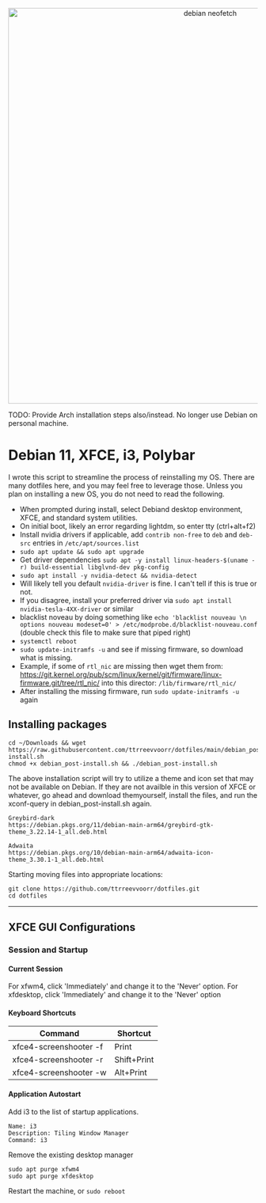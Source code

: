 <p align="center">
    <img width="800" src="https://i.imgur.com/VZaq66x.jpg" alt="debian neofetch">
</p>

TODO: Provide Arch installation steps also/instead. No longer use Debian on personal machine.

# Debian 11, XFCE, i3, Polybar

I wrote this script to streamline the process of reinstalling my OS. There are many dotfiles here, and you may feel free to leverage those. Unless you plan on installing a new OS, you do not need to read the following.

- When prompted during install, select Debiand desktop environment, XFCE, and standard system utilities.
- On initial boot, likely an error regarding lightdm, so enter tty (ctrl+alt+f2)
- Install nvidia drivers if applicable, add `contrib non-free` to `deb` and `deb-src` entries in `/etc/apt/sources.list`
- `sudo apt update && sudo apt upgrade`
- Get driver dependencies `sudo apt -y install linux-headers-$(uname -r) build-essential libglvnd-dev pkg-config`
- `sudo apt install -y nvidia-detect && nvidia-detect`
- Will likely tell you default `nvidia-driver` is fine. I can't tell if this is true or not.
- If you disagree, install your preferred driver via `sudo apt install nvidia-tesla-4XX-driver` or similar
- blacklist noveau by doing something like `echo 'blacklist nouveau \n options nouveau modeset=0' > /etc/modprobe.d/blacklist-nouveau.conf` (double check this file to make sure that piped right)
- `systemctl reboot`
- `sudo update-initramfs -u` and see if missing firmware, so download what is missing.
- Example, if some of `rtl_nic` are missing then wget them from: https://git.kernel.org/pub/scm/linux/kernel/git/firmware/linux-firmware.git/tree/rtl_nic/ into this director: `/lib/firmware/rtl_nic/`
- After installing the missing firmware, run `sudo update-initramfs -u` again

## Installing packages

```
cd ~/Downloads && wget https://raw.githubusercontent.com/ttrreevvoorr/dotfiles/main/debian_post-install.sh
chmod +x debian_post-install.sh && ./debian_post-install.sh
```
The above installation script will try to utilize a theme and icon set that may not be available on Debian. If they are not availble in this version of XFCE or whatever, go ahead and download themyourself, install the files, and run the xconf-query in debian_post-install.sh again.

```
Greybird-dark
https://debian.pkgs.org/11/debian-main-arm64/greybird-gtk-theme_3.22.14-1_all.deb.html
```
```
Adwaita
https://debian.pkgs.org/10/debian-main-arm64/adwaita-icon-theme_3.30.1-1_all.deb.html
```


Starting moving files into appropriate locations:
```
git clone https://github.com/ttrreevvoorr/dotfiles.git
cd dotfiles
```

---

## XFCE GUI Configurations

### Session and Startup

#### Current Session
For xfwm4, click 'Immediately' and change it to the  'Never' option.
For xfdesktop, click 'Immediately' and change it to the 'Never' option


#### Keyboard Shortcuts
| Command                     | Shortcut       |
| --------------------------- | -------------- |
| xfce4-screenshooter -f      | Print          |
| xfce4-screenshooter -r      | Shift+Print    |
| xfce4-screenshooter -w      | Alt+Print      |

#### Application Autostart
Add i3 to the list of startup applications.
```
Name: i3
Description: Tiling Window Manager
Command: i3
```

Remove the existing desktop manager
```
sudo apt purge xfwm4
sudo apt purge xfdesktop
```

Restart the machine, or `sudo reboot`
